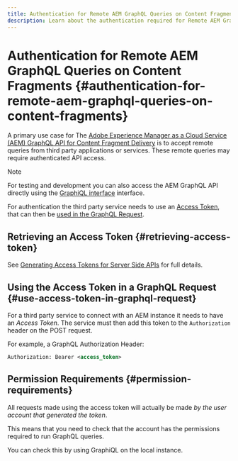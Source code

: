 ```yaml
---
title: Authentication for Remote AEM GraphQL Queries on Content Fragments
description: Learn about the authentication required for Remote AEM GraphQL queries.
---
```


# Authentication for Remote AEM GraphQL Queries on Content Fragments {#authentication-for-remote-aem-graphql-queries-on-content-fragments}

A primary use case for The [Adobe Experience Manager as a Cloud Service (AEM) GraphQL API for Content Fragment Delivery](/help/assets/content-fragments/graphql-api-content-fragments.md) is to accept remote queries from third party applications or services.  These remote queries may require authenticated API access. 

>[!NOTE]
>
>For testing and development you can also access the AEM GraphQL API directly using the [GraphiQL interface](/help/assets/content-fragments/graphql-api-content-fragments.md#graphiql-interface) interface.

For authentication the third party service needs to use an [Access Token](#access-token), that can then be [used in the GraphQL Request](#use-access-token-in-graphql-request).

## Retrieving an Access Token {#retrieving-access-token}

See [Generating Access Tokens for Server Side APIs](/help/implementing/developing/introduction/generating-access-tokens-for-server-side-apis.md) for full details.

## Using the Access Token in a GraphQL Request {#use-access-token-in-graphql-request}

For a third party service to connect with an AEM instance it needs to have an *Access Token*. The service must then add this token to the `Authorization` header on the POST request. 

For example, a GraphQL Authorization Header:

```xml
Authorization: Bearer <access_token>
```

## Permission Requirements {#permission-requirements}

All requests made using the access token will actually be made *by the user account that generated the token*. 

This means that you need to check that the account has the permissions required to run GraphQL queries. 

You can check this by using GraphiQL on the local instance.

